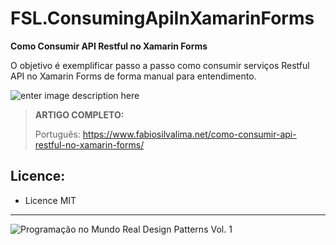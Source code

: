 # FSL.ConsumingApiInXamarinForms

**Como Consumir API Restful no Xamarin Forms**

O objetivo é exemplificar passo a passo como consumir serviços Restful API no Xamarin Forms de forma manual para entendimento.

![enter image description here](https://www.fabiosilvalima.net/wp-content/uploads/2017/02/fabiosilvalima-ebook-design-patterns-INSTAGRAM-2.png)


> **ARTIGO COMPLETO:**
>
> Português: https://www.fabiosilvalima.net/como-consumir-api-restful-no-xamarin-forms/

Licence:
---

- Licence MIT

---

![Programação no Mundo Real Design Patterns Vol. 1](https://www.fabiosilvalima.net/wp-content/uploads/2017/03/fabiosilvalima-ebook-design-patterns-INSTAGRAM.jpg)
